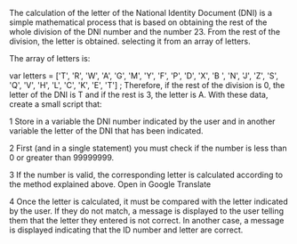The calculation of the letter of the National Identity Document (DNI) is a simple mathematical process that is based on obtaining the rest of the whole division of the DNI number and the number 23. From the rest of the division, the letter is obtained. selecting it from an array of letters.

The array of letters is:

var letters = ['T', 'R', 'W', 'A', 'G', 'M', 'Y', 'F', 'P', 'D', 'X', 'B ', 'N', 'J', 'Z', 'S', 'Q', 'V', 'H', 'L', 'C', 'K', 'E', 'T'] ;
Therefore, if the rest of the division is 0, the letter of the DNI is T and if the rest is 3, the letter is A. With these data, create a small script that:

1 Store in a variable the DNI number indicated by the user and in another variable the letter of the DNI that has been indicated.

2 First (and in a single statement) you must check if the number is less than 0 or greater than 99999999.

3 If the number is valid, the corresponding letter is calculated according to the method explained above.
Open in Google Translate

4 Once the letter is calculated, it must be compared with the letter indicated by the user. If they do not match, a message is displayed to the user telling them that the letter they entered is not correct. In another case, a message is displayed indicating that the ID number and letter are correct.

